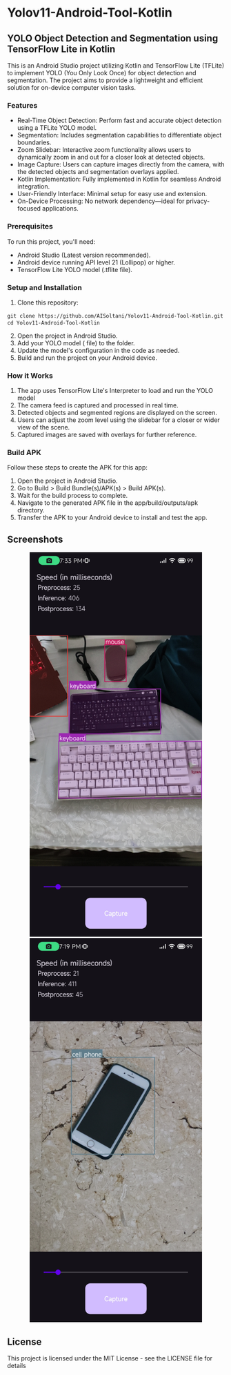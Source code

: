 # Yolov11-Android-Tool-Kotlin
## YOLO Object Detection and Segmentation using TensorFlow Lite in Kotlin
This is an Android Studio project utilizing Kotlin and TensorFlow Lite (TFLite) to implement YOLO (You Only Look Once) for object detection and segmentation. The project aims to provide a lightweight and efficient solution for on-device computer vision tasks.

### Features
- Real-Time Object Detection: Perform fast and accurate object detection using a TFLite YOLO model.
- Segmentation: Includes segmentation capabilities to differentiate object boundaries.
- Zoom Slidebar: Interactive zoom functionality allows users to dynamically zoom in and out for a closer look at detected objects.
- Image Capture: Users can capture images directly from the camera, with the detected objects and segmentation overlays applied.
- Kotlin Implementation: Fully implemented in Kotlin for seamless Android integration.
- User-Friendly Interface: Minimal setup for easy use and extension.
- On-Device Processing: No network dependency—ideal for privacy-focused applications.
### Prerequisites
To run this project, you'll need:
- Android Studio (Latest version recommended).
- Android device running API level 21 (Lollipop) or higher.
- TensorFlow Lite YOLO model (.tflite file).

### Setup and Installation
1. Clone this repository:
```
git clone https://github.com/AISoltani/Yolov11-Android-Tool-Kotlin.git
cd Yolov11-Android-Tool-Kotlin
```
2. Open the project in Android Studio.
3. Add your YOLO model ( file) to the  folder.
4. Update the model's configuration in the code as needed.
5. Build and run the project on your Android device.

### How it Works
1. The app uses TensorFlow Lite's Interpreter to load and run the YOLO model
2. The camera feed is captured and processed in real time.
3. Detected objects and segmented regions are displayed on the screen.
4. Users can adjust the zoom level using the slidebar for a closer or wider view of the scene.
5. Captured images are saved with overlays for further reference.

### Build APK
Follow these steps to create the APK for this app:
1. Open the project in Android Studio.
2. Go to Build > Build Bundle(s)/APK(s) > Build APK(s).
3. Wait for the build process to complete.
4. Navigate to the generated APK file in the app/build/outputs/apk directory.
5. Transfer the APK to your Android device to install and test the app.

## Screenshots
<div align="center">
  <img src="https://raw.githubusercontent.com/AISoltani/Yolov11-Android-Tool-Kotlin/refs/heads/main/SCR1.jpg" alt="Image 1" width="400"/>
  <img src="https://raw.githubusercontent.com/AISoltani/Yolov11-Android-Tool-Kotlin/refs/heads/main/SCR2.jpg" alt="Image 2" width="400"/>
</div>

## License
This project is licensed under the MIT License - see the LICENSE file for details
